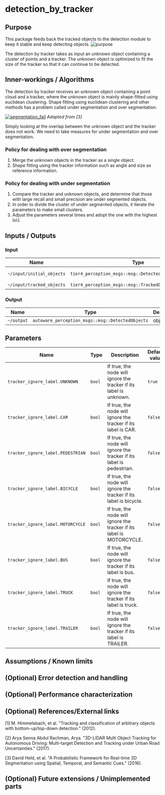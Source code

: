 # detection_by_tracker

## Purpose

This package feeds back the tracked objects to the detection module to keep it stable and keep detecting objects.
![purpose](image/purpose.svg)

The detection by tracker takes as input an unknown object containing a cluster of points and a tracker.
The unknown object is optimized to fit the size of the tracker so that it can continue to be detected.

## Inner-workings / Algorithms

The detection by tracker receives an unknown object containing a point cloud and a tracker, where the unknown object is mainly shape-fitted using euclidean clustering.
Shape fitting using euclidean clustering and other methods has a problem called under segmentation and over segmentation.

[![segmentation_fail](image/segmentation_fail.png)](https://www.researchgate.net/figure/Examples-of-an-undersegmentation-error-top-and-an-oversegmentation-error-bottom-Each_fig1_304533062)
_Adapted from [3]_

Simply looking at the overlap between the unknown object and the tracker does not work. We need to take measures for under segmentation and over segmentation.

### Policy for dealing with over segmentation

1. Merge the unknown objects in the tracker as a single object.
2. Shape fitting using the tracker information such as angle and size as reference information.

### Policy for dealing with under segmentation

1. Compare the tracker and unknown objects, and determine that those with large recall and small precision are under segmented objects.
2. In order to divide the cluster of under segmented objects, it iterate the parameters to make small clusters.
3. Adjust the parameters several times and adopt the one with the highest IoU.

## Inputs / Outputs

### Input

| Name                      | Type                                                     | Description     |
| ------------------------- | -------------------------------------------------------- | --------------- |
| `~/input/initial_objects` | `tier4_perception_msgs::msg::DetectedObjectsWithFeature` | unknown objects |
| `~/input/tracked_objects` | `tier4_perception_msgs::msg::TrackedObjects`             | trackers        |

### Output

| Name       | Type                                                  | Description |
| ---------- | ----------------------------------------------------- | ----------- |
| `~/output` | `autoware_perception_msgs::msg::DetectedObjects` | objects     |

## Parameters

| Name                              | Type   | Description                                                           | Default value |
| --------------------------------- | ------ | --------------------------------------------------------------------- | ------------- |
| `tracker_ignore_label.UNKNOWN`    | `bool` | If true, the node will ignore the tracker if its label is unknown.    | `true`        |
| `tracker_ignore_label.CAR`        | `bool` | If true, the node will ignore the tracker if its label is CAR.        | `false`       |
| `tracker_ignore_label.PEDESTRIAN` | `bool` | If true, the node will ignore the tracker if its label is pedestrian. | `false`       |
| `tracker_ignore_label.BICYCLE`    | `bool` | If true, the node will ignore the tracker if its label is bicycle.    | `false`       |
| `tracker_ignore_label.MOTORCYCLE` | `bool` | If true, the node will ignore the tracker if its label is MOTORCYCLE. | `false`       |
| `tracker_ignore_label.BUS`        | `bool` | If true, the node will ignore the tracker if its label is bus.        | `false`       |
| `tracker_ignore_label.TRUCK`      | `bool` | If true, the node will ignore the tracker if its label is truck.      | `false`       |
| `tracker_ignore_label.TRAILER`    | `bool` | If true, the node will ignore the tracker if its label is TRAILER.    | `false`       |

## Assumptions / Known limits

## (Optional) Error detection and handling

## (Optional) Performance characterization

## (Optional) References/External links

[1] M. Himmelsbach, et al. "Tracking and classification of arbitrary objects with bottom-up/top-down detection." (2012).

[2] Arya Senna Abdul Rachman, Arya. "3D-LIDAR Multi Object Tracking for Autonomous Driving: Multi-target Detection and Tracking under Urban Road Uncertainties." (2017).

[3] David Held, et al. "A Probabilistic Framework for Real-time 3D Segmentation using Spatial, Temporal, and Semantic Cues." (2016).

## (Optional) Future extensions / Unimplemented parts
